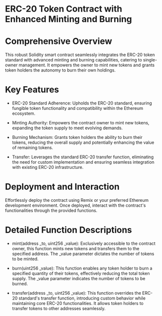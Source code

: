 # ERC-20 Token Contract with Enhanced Minting and Burning
  
# Comprehensive Overview

This robust Solidity smart contract seamlessly integrates the ERC-20 token standard with advanced minting and burning capabilities, catering to single-owner management. It empowers the owner to mint new tokens and grants token holders the autonomy to burn their own holdings.

# Key Features
  
* ERC-20 Standard Adherence: Upholds the ERC-20 standard, ensuring fungible token functionality and compatibility within the Ethereum ecosystem.

* Minting Authority: Empowers the contract owner to mint new tokens, expanding the token supply to meet evolving demands.

* Burning Mechanism: Grants token holders the ability to burn their tokens, reducing the overall supply and potentially enhancing the value of remaining tokens.

* Transfer: Leverages the standard ERC-20 transfer function, eliminating the need for custom implementation and ensuring seamless integration with existing ERC-20 infrastructure.

# Deployment and Interaction

Effortlessly deploy the contract using Remix or your preferred Ethereum development environment. Once deployed, interact with the contract's functionalities through the provided functions.

# Detailed Function Descriptions
  
* mint(address _to, uint256 _value): Exclusively accessible to the contract owner, this function mints new tokens and transfers them to the specified address. The _value parameter dictates the number of tokens to be minted.

* burn(uint256 _value): This function enables any token holder to burn a specified quantity of their tokens, effectively reducing the total token supply. The _value parameter indicates the number of tokens to be burned.

* transfer(address _to, uint256 _value): This function overrides the ERC-20 standard's transfer function, introducing custom behavior while maintaining core ERC-20 functionalities. It allows token holders to transfer tokens to other addresses seamlessly.
